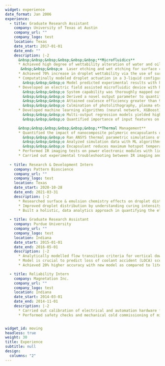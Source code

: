 ```yaml
---
widget: experience
date_format: Jan 2006
experience:
  - title: Graduate Research Assistant
    company: University of Texas at Austin
    company_url: ""
    company_logo: test
    location: Texas
    date_start: 2017-01-01
    date_end: ""
    description: |-2
      &nbsp;&nbsp;&nbsp;&nbsp;&nbsp;&nbsp;**Microfluidics**
      * Achieved high degree of wettability alteration of water and oil droplets via passive (surface engineering, surfactants) and active (electrowetting) techniques <br>
       &nbsp;&nbsp;&nbsp;o	Laser etching and wet etching for surface characterization 
      * Achieved 70% increase in droplet wettability via the use of surfactants and electrowetting
      * Computatinally modeled droplet actuation in a 3-liquid configuration under dielectrophoresis <br>
        &nbsp;&nbsp;&nbsp;o	Model predicted experimental results with high accuracy (> 95%) based on electrohydrodynamic physics
      * Developed an electric field assisted microfluidic device with high capability in droplet coalescence and generation <br>
        &nbsp;&nbsp;&nbsp;o	System capability was thoroughly mapped out with a phase diagram<br>
        &nbsp;&nbsp;&nbsp;o	Derived a novel output parameter to quantify the microfluidic device’s effectiveness<br>
        &nbsp;&nbsp;&nbsp;o	Attained coalesce efficiency greater than 95%<br>
        &nbsp;&nbsp;&nbsp;o	Culmination of photolithography, plasma etching, emulsion chemistry, surfactant &nbsp;&nbsp;&nbsp; wettability, dielectrophoresis and image processing techniques<br>
      * Developed machine learning algorithms (neural network, XGBoost) to predict effectiveness of microfluidic device <br>
        &nbsp;&nbsp;&nbsp;o	Multi-output regression models yielded high prediction accuracy <br>
        &nbsp;&nbsp;&nbsp;o	Quantified importance of input features on microfluidic effectiveness via Shapley Additive exPlanations <br><br>

      &nbsp;&nbsp;&nbsp;&nbsp;&nbsp;&nbsp;**Thermal Management**
      * Quantified the impact of nanocomposite polymeric encapsulants on packaging of power electronics modules <br>
        &nbsp;&nbsp;&nbsp;o	Ran ANSYS thermal parametric simulations of power electronic module through UT Austin’s supercomputer (TACC)<br>
        &nbsp;&nbsp;&nbsp;o	Analyzed simulation data with ML algorithms to understand thermal effect of nanocomposite encapsulants
        &nbsp;&nbsp;&nbsp;o	Encapsulant reduces maximum hotspot temperatures by 7.4C (steady state) and 8.9C (transient)<br>
      *	Performed IR imaging tests on power electronic modules with liquid-cooled heatsink<br>
      * Carried out experimental troubleshooting between IR imaging and thermocouple readings<br>
        
  - title: Research & Development Intern
    company: Pattern Bioscience
    company_url: ""
    company_logo: test
    location: Texas
    date_start: 2020-10-28
    date_end: 2021-03-31
    description: |-2     
      * Researched surface & emulsion chemistry effects on droplet distribution in microchannel cells
      * Improved droplet distribution by understanding curing intensity and thermal effects
      * Built a holistic, data analytics approach in quantifying the effects of surfactants on droplet emulsion stability   
    
  - title: Graduate Research Assistant
    company: Purdue University
    company_url: ""
    company_logo: test
    location: Indiana
    date_start: 2015-01-01
    date_end: 2016-05-01
    description: |-2
      * Analytically modelled flow transition criteria for vertical downward two-phase flow
      * Model is crucial to predict loss of coolant accident (LOCA) scenarios in high pressure nuclear power plants
      * Achieved 20% higher accuracy with new model as compared to literature    

  - title: Reliability Intern
    company: Magnetation Inc.
    company_url: ""
    company_logo: test
    location: Indiana
    date_start: 2014-03-01
    date_end: 2014-11-01
    description: |-2
      * Carried out calibration of electrical and automation hardware for a mining plant start-up
      * Performed safety checks and mechanical cold commissioning of mining plant


widget_id: moving
headless: true
weight: 30
title: Experience
subtitle: null
design:
  columns: "2"
---
```

